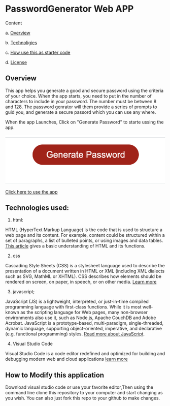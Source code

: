 # PasswordGenerator Web APP


Content 

a. [Overview](https://github.com/shangfii/PasswordGenerator/blob/main/README.md#overview)

b. [Technoligies](https://github.com/shangfii/PasswordGenerator/blob/main/README.md#technologies-used)

c. [How use this as starter code](https://github.com/shangfii/PasswordGenerator/blob/main/README.md#how-to-modify-this-application)


d. [License](https://github.com/shangfii/PasswordGenerator/blob/main/LICENSE)

## Overview
This app helps you generate a good and secure password using the criteria of your choice.
When the app starts, you need to put in the number of characters to include in your password. The number must be between 8 and 128.
The password genrator will them provide a series of prompts to guid you, and generate a secure passord which you can use any where.

When the app Launches, Click on "Generate Password" to starte ussing the app.

![Password Generator button](https://github.com/shangfii/PasswordGenerator/blob/main/Assets/images/Screen%20Shot%202022-03-20%20at%202.22.31%20PM.png?raw=true)




[Click here to use the app](https://shangfii.github.io/PasswordGenerator/)


## Technologies used:

1. html: 


HTML (HyperText Markup Language) is the code that is used to structure a web page and its content. For example, content could be structured within a set of paragraphs, a list of bulleted points, or using images and data tables. [This article](https://developer.mozilla.org/en-US/docs/Learn/Getting_started_with_the_web/HTML_basics) gives a basic understanding of HTML and its functions.
 
2. css

Cascading Style Sheets (CSS) is a stylesheet language used to describe the presentation of a document written in HTML or XML (including XML dialects such as SVG, MathML or XHTML). CSS describes how elements should be rendered on screen, on paper, in speech, or on other media. [Learn more](https://developer.mozilla.org/en-US/docs/Learn/Getting_started_with_the_web/HTML_basics)

3. javascript;

JavaScript (JS) is a lightweight, interpreted, or just-in-time compiled programming language with first-class functions. While it is most well-known as the scripting language for Web pages, many non-browser environments also use it, such as Node.js, Apache CouchDB and Adobe Acrobat. JavaScript is a prototype-based, multi-paradigm, single-threaded, dynamic language, supporting object-oriented, imperative, and declarative (e.g. functional programming) styles. [Read more about JavaScript](https://developer.mozilla.org/en-US/docs/Web/JavaScript).

4. Visual Studio Code


Visual Studio Code is a code editor redefined and optimized for building and debugging modern web and cloud applications
[learn more](https://code.visualstudio.com/)

## How to Modify this application

Download visual studio code or use your favorite editor,Then using the command line clone this repository to your computer and start changing as you wish.
You can also just fork this repo to your github to make changes.

